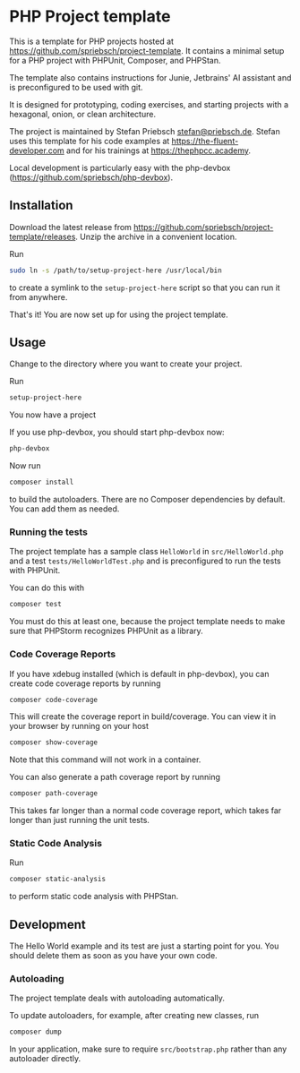 # PHP Project template

This is a template for PHP projects hosted at https://github.com/spriebsch/project-template.
It contains a minimal setup for a PHP project with PHPUnit, Composer, and PHPStan.

The template also contains instructions for Junie, Jetbrains' AI assistant and is preconfigured to be used with git.

It is designed for prototyping, coding exercises, and starting projects with a hexagonal,
onion, or clean architecture.

The project is maintained by Stefan Priebsch <stefan@priebsch.de>.
Stefan uses this template for his code examples at https://the-fluent-developer.com and for his trainings at https://thephpcc.academy.

Local development is particularly easy with the php-devbox (https://github.com/spriebsch/php-devbox).

## Installation

Download the latest release from https://github.com/spriebsch/project-template/releases.
Unzip the archive in a convenient location.

Run

```bash
sudo ln -s /path/to/setup-project-here /usr/local/bin
```

to create a symlink to the `setup-project-here` script so that you can run it from anywhere.

That's it! You are now set up for using the project template.

## Usage

Change to the directory where you want to create your project.

Run

```bash
setup-project-here
```

You now have a project 

If you use php-devbox, you should start php-devbox now:

```bash
php-devbox
```

Now run

```bash
composer install
```

to build the autoloaders.
There are no Composer dependencies by default. You can add them as needed. 

### Running the tests

The project template has a sample class `HelloWorld` in `src/HelloWorld.php` and
a test `tests/HelloWorldTest.php` and is preconfigured to run the tests with PHPUnit.

You can do this with

```bash
composer test
```

You must do this at least one, because the project template needs to make sure that PHPStorm recognizes PHPUnit as a library.

### Code Coverage Reports

If you have xdebug installed (which is default in php-devbox), you can create code coverage reports by running 

```bash
composer code-coverage
```

This will create the coverage report in build/coverage. You can view it in your browser by running on your host

```bash
composer show-coverage
```

Note that this command will not work in a container.

You can also generate a path coverage report by running

```bash
composer path-coverage
```

This takes far longer than a normal code coverage report, which takes far longer than just running the unit tests.

### Static Code Analysis

Run

```bash
composer static-analysis
```

to perform static code analysis with PHPStan.

## Development

The Hello World example and its test are just a starting point for you. 
You should delete them as soon as you have your own code.

### Autoloading

The project template deals with autoloading automatically. 

To update autoloaders, for example, after creating new classes, run

```bash
composer dump
```

In your application, make sure to require `src/bootstrap.php` rather than any autoloader directly.
